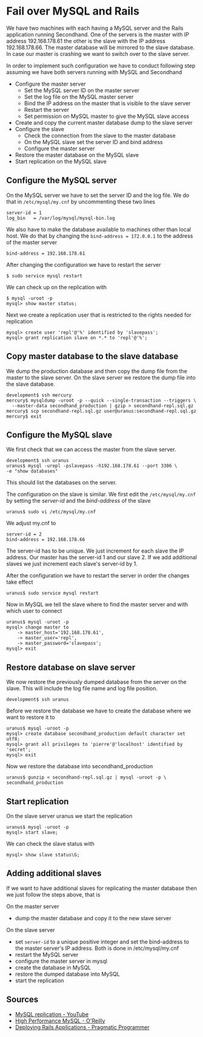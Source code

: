 Fail over MySQL and Rails
========================
We have two machines with each having a MySQL server and the Rails application
running Secondhand. One of the servers is the master with IP address 
192.168.178.61 the other is the slave with the IP address 192.168.178.66. 
The master database will be mirrored to the slave database.
In case our master is crashing we want to switch over to the slave server. 

In order to implement such configuration we have to conduct following step 
assuming we have both servers running with MySQL and Secondhand

* Configure the master server
  * Set the MySQL server ID on the master server
  * Set the log file on the MySQL master server
  * Bind the IP address on the master that is visible to the slave server
  * Restart the server
  * Set permission on MySQL master to give the MySQL slave access
* Create and copy the current master database dump to the slave server
* Configure the slave
  * Check the connection from the slave to the master database
  * On the MySQL slave set the server ID and bind address
  * Configure the master server
* Restore the master database on the MySQL slave
* Start replication on the MySQL slave

Configure the MySQL server
--------------------------
On the MySQL server we have to set the server ID and the log file. We do that
in `/etc/mysql/my.cnf` by uncommenting these two lines

    server-id = 1
    log_bin   = /var/log/mysql/mysql-bin.log

We also have to make the database available to machines other than local host.
We do that by changing the `bind-address = 172.0.0.1` to the address of the
master server

    bind-address = 192.168.178.61

After changing the configuration we have to restart the server

    $ sudo service mysql restart

We can check up on the replication with

    $ mysql -uroot -p
    mysql> show master status;

Next we create a replication user that is restricted to the rights needed for
replication

    mysql> create user 'repl'@'%' identified by 'slavepass';
    mysql> grant replication slave on *.* to 'repl'@'%';

Copy master database to the slave database
------------------------------------------
We dump the production database and then copy the dump file from the master to
the slave server. On the slave server we restore the dump file into the slave
database.

    development$ ssh mercury
    mercury$ mysqldump -uroot -p --quick --single-transaction --triggers \
      --master-data secondhand_production | gzip > secondhand-repl.sql.gz
    mercury$ scp secondhand-repl.sql.gz user@uranus:secondhand-repl.sql.gz
    mercury$ exit

Configure the MySQL slave
-------------------------
We first check that we can access the master from the slave server.

    development$ ssh uranus
    uranus$ mysql -urepl -pslavepass -h192.168.178.61 --port 3306 \
    -e "show databases"

This should list the databases on the server.

The configuration on the slave is similar. We first edit the `/etc/mysql/my.cnf`
by setting the *server-id* and the *bind-address* of the slave

    uranus$ sudo vi /etc/mysql/my.cnf

We adjust my.cnf to

    server-id = 2
    bind-address = 192.168.178.66

The server-id has to be unique. We just increment for each slave the IP address.
Our master has the server-id 1 and our slave 2. If we add additional slaves we
just increment each slave's server-id by 1.

After the configuration we have to restart the server in order the changes take
effect

    uranus$ sudo service mysql restart

Now in MySQL we tell the slave where to find the master server and with which
user to connect

    uranus$ mysql -uroot -p
    mysql> change master to
        -> master_host='192.168.178.61',
        -> master_user='repl',
        -> master_password='slavepass';
    mysql> exit

Restore database on slave server
--------------------------------
We now restore the previously dumped database from the server on the slave. This
will include the log file name and log file position.

    development$ ssh uranus

Before we restore the database we have to create the database where we want to
restore it to

    uranus$ mysql -uroot -p
    mysql> create database secondhand_production default character set utf8;
    mysql> grant all privileges to 'pierre'@'localhost' identified by 'secret';
    mysql> exit

Now we restore the database into secondhand\_production

    uranus$ gunzip < secondhand-repl.sql.gz | mysql -uroot -p \
    secondhand_production

Start replication
-----------------
On the slave server uranus we start the replication

    uranus$ mysql -uroot -p
    mysql> start slave;

We can check the slave status with

    mysql> show slave status\G;

Adding additional slaves
------------------------
If we want to have additional slaves for replicating the master database then we
just follow the steps above, that is

On the master server

* dump the master database and copy it to the new slave server

On the slave server

* set `server-id` to a unique positive integer and set the bind-address to the
  master server's IP address. Both is done in /etc/mysql/my.cnf 
* restart the MySQL server
* configure the master server in mysql
* create the database in MySQL
* restore the dumped database into MySQL
* start the replication

Sources
-------
* [MySQL replication - YouTube](https://www.youtube.com/watch?v=JXDuVypcHNA)
* [High Performance MySQL - O'Reilly](http://shop.oreilly.com/product/0636920022343.do)
* [Deploying Rails Applications - Pragmatic Programmer](https://pragprog.com/book/cbdepra/deploying-rails)

